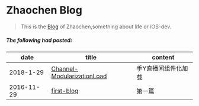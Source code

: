 # Zhaochen Blog

>This is the [Blog](https://dawnotdown.github.io/) of Zhaochen,something about life or iOS-dev.

##### The following had posted:  

date | title | content
---- | --- | --- 
2018-1-29 | [Channel-ModularizationLoad](https://dawnotdown.github.io/2018/01/29/Channel-ModularizationLoad/)  | 手Y直播间组件化加载
2016-11-29 |  [first-blog](https://dawnotdown.github.io/2016/11/29/first-blog/) | 第一篇